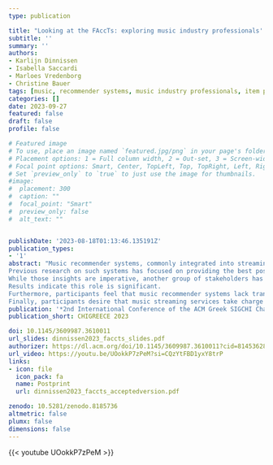 ```yaml
---
type: publication

title: "Looking at the FAccTs: exploring music industry professionals' perspectives on music streaming services and recommendations"
subtitle: ''
summary: ''
authors:
- Karlijn Dinnissen
- Isabella Saccardi
- Marloes Vredenborg
- Christine Bauer
tags: [music, recommender systems, music industry professionals, item provider, fairness]
categories: []
date: 2023-09-27
featured: false
draft: false
profile: false

# Featured image
# To use, place an image named `featured.jpg/png` in your page's folder.
# Placement options: 1 = Full column width, 2 = Out-set, 3 = Screen-width
# Focal point options: Smart, Center, TopLeft, Top, TopRight, Left, Right, BottomLeft, Bottom, BottomRight
# Set `preview_only` to `true` to just use the image for thumbnails.
#image:
#  placement: 300
#  caption: ""
#  focal_point: "Smart"
#  preview_only: false
#  alt_text: ""


publishDate: '2023-08-18T01:13:46.135191Z'
publication_types:
- '1'
abstract: "Music recommender systems, commonly integrated into streaming services, help listeners find music. 
Previous research on such systems has focused on providing the best possible recommendations for these services' consumers, as well as on fairness for artists who release their music on streaming services. 
While those insights are imperative, another group of stakeholders has been omitted so far: the many other professionals working in the music industry. They, too, are (in)directly affected by music streaming services. Therefore, this work explores the perspective of music industry professionals. We present a study that addresses the role of streaming services and recommender systems in their jobs.
Results indicate this role is significant. 
Furthermore, participants feel that music recommender systems lack transparency and are insufficiently controllable, for both customers and artists.
Finally, participants desire that music streaming services take charge of increasing recommendation diversity, and variety in consumers' listening behavior and taste."
publication: '*2nd International Conference of the ACM Greek SIGCHI Chapter*'
publication_short: CHIGREECE 2023

doi: 10.1145/3609987.3610011
url_slides: dinnissen2023_faccts_slides.pdf
authorizer: https://dl.acm.org/doi/10.1145/3609987.3610011?cid=81453628934
url_video: https://youtu.be/UOokkP7zPeM?si=CQzYtFBD1yxY8trP
links:
- icon: file
  icon_pack: fa
  name: Postprint
  url: dinnissen2023_faccts_acceptedversion.pdf

zenodo: 10.5281/zenodo.8185736
altmetric: false
plumx: false
dimensions: false
---
```


{{< youtube UOokkP7zPeM >}} 

